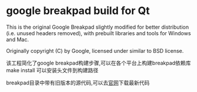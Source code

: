 # google breakpad build for Qt

This is the original Google Breakpad slightly modified for better distribution
(i.e. unused headers removed), with prebuilt libraries and tools for Windows and Mac.

Originally copyright (C) by Google, licensed under similar to BSD license.

该工程简化了google breakpad构建步骤,可以在各个平台上构建breakpad依赖库  
make install 可以安装头文件到构建路径  

breakpad目录中带有旧版本的源代码,可以去[官网](https://github.com/google/breakpad)下载最新代码

